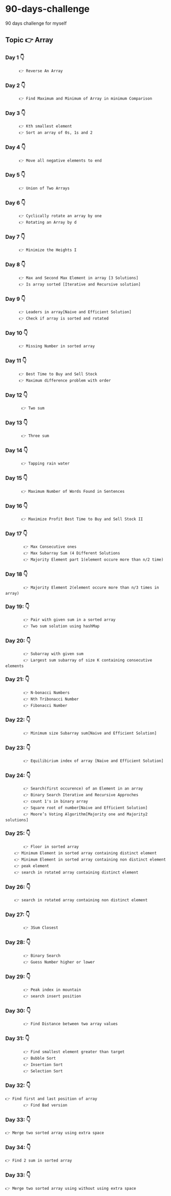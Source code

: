 # 90-days-challenge
90 days challenge for myself 
## Topic 👉 Array 
### Day 1 👇
          👉 Reverse An Array
### Day 2 👇
          👉 Find Maximum and Minimum of Array in minimum Comparison
### Day 3 👇
          👉 Kth smallest element
	      👉 Sort an array of 0s, 1s and 2 
### Day 4 👇
	      👉 Move all negative elements to end
### Day 5 👇
          👉 Union of Two Arrays
### Day 6 👇
          👉 Cyclically rotate an array by one
	      👉 Rotating an Array by d
### Day 7 👇
          👉 Minimize the Heights I
### Day 8 👇
          👉 Max and Second Max Element in array [3 Solutions]
	      👉 Is array sorted [Iterative and Recursive solution]
### Day 9 👇	       
	      👉 Leaders in array[Naive and Efficient Solution]
	      👉 Check if array is sorted and rotated
### Day 10 👇	       
	      👉 Missing Number in sorted array
### Day 11 👇	       
	      👉 Best Time to Buy and Sell Stock
	      👉 Maximum difference problem with order
### Day 12 👇	       
	       👉 Two sum
### Day 13 👇
           👉 Three sum
### Day 14 👇
	       👉 Tapping rain water
### Day 15 👇
	       👉 Maximum Number of Words Found in Sentences
### Day 16 👇
	       👉 Maximize Profit Best Time to Buy and Sell Stock II
### Day 17 👇
            👉 Max Consecutive ones
            👉 Max Subarray Sum (4 Different Solutions
	        👉 Majority Element part 1(element occure more than n/2 time)
### Day 18 👇
            👉 Majority Element 2(element occure more than n/3 times in array)
### Day 19: 👇
	        👉 Pair with given sum in a sorted array
	        👉 Two sum solution using hashMap
### Day 20: 👇
            👉 Subarray with given sum
            👉 Largest sum subarray of size K containing consecutive elements
### Day 21: 👇
            👉 N-bonacci Numbers
	        👉 Nth Tribonacci Number
	        👉 Fibonacci Number
### Day 22: 👇
            👉 Minimum size Subarray sum[Naive and Efficient Solution]
### Day 23: 👇
            👉 Equilibirium index of array [Naive and Efficient Solution]
### Day 24: 👇
            👉 Search(first occurence) of an Element in an array
	        👉 Binary Search Iterative and Recursive Approches
	        👉 count 1's in binary array
            👉 Square root of number[Naive and Efficient Solution]
	        👉 Moore’s Voting Algorithm[Majority one and Majority2 solutions]
### Day 25: 👇
            👉 Floor in sorted array
		👉 Minimum Element in sorted array containing distinct element
		👉 Minimum Element in sorted array containing non distinct element
		👉 peak element
		👉 search in rotated array containing distinct element

### Day 26: 👇
		👉 search in rotated array containing non distinct element
### Day 27: 👇
            👉 3Sum Closest
### Day 28: 👇
            👉 Binary Search
	        👉 Guess Number higher or lower
### Day 29: 👇
	        👉 Peak index in mountain
	        👉 search insert position
### Day 30: 👇
	        👉 Find Distance between two array values
### Day 31: 👇
            👉 Find smallest element greater than target
	        👉 Bubble Sort
	        👉 Insertion Sort
	        👉 Selection Sort
### Day 32: 👇
	👉 Find first and last position of array
            👉 Find Bad version
### Day 33: 👇 
	👉 Merge two sorted array using extra space
### Day 34: 👇
	👉 Find 2 sum in sorted array
### Day 33: 👇 
	👉 Merge two sorted array using without using extra space

 
